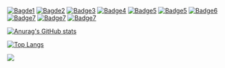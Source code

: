 [![Bagde1](https://img.shields.io/badge/-C-A8B9CC?logo=c&logoColor=white&style=flat&logoWidth=30)](https://github.com/HuguesLej)
[![Bagde2](https://img.shields.io/badge/-C++-00599C?logo=cplusplus&logoColor=white&style=flat&logoWidth=30)](https://github.com/HuguesLej)
[![Badge3](https://img.shields.io/badge/-Haskell-5D4F85?logo=haskell&logoColor=white&style=flat&logoWidth=30)](https://github.com/HuguesLej)
[![Badge4](https://img.shields.io/badge/-JavaScript-F7DF1E?logo=javascript&logoColor=white&style=flat&logoWidth=30)](https://github.com/HuguesLej)
[![Badge5](https://img.shields.io/badge/-Node.js-339933?logo=nodedotjs&logoColor=white&style=flat&logoWidth=30)](https://github.com/HuguesLej)
[![Badge5](https://img.shields.io/badge/-PHP-777BB4?logo=php&logoColor=white&style=flat&logoWidth=30)](https://github.com/HuguesLej)
[![Badge6](https://img.shields.io/badge/-HTML5-E34F26?logo=html5&logoColor=white&style=flat&logoWidth=30)](https://github.com/HuguesLej)
[![Badge7](https://img.shields.io/badge/-CSS3-1572B6?logo=css3&logoColor=white&style=flat&logoWidth=30)](https://github.com/HuguesLej)
[![Badge7](https://img.shields.io/badge/-MySQL-4479A1?logo=mysql&logoColor=white&style=flat&logoWidth=30)](https://github.com/HuguesLej)
[![Badge7](https://img.shields.io/badge/-MariaDB-003545?logo=mariadb&logoColor=white&style=flat&logoWidth=30)](https://github.com/HuguesLej)

[![Anurag's GitHub stats](https://github-readme-stats.vercel.app/api?username=HuguesLej&show_icons=true&theme=midnight-purple)](https://github.com/HuguesLej)

[![Top Langs](https://github-readme-stats.vercel.app/api/top-langs/?username=HuguesLej&layout=compact&theme=midnight-purple)](https://github.com/HuguesLej)

![](https://komarev.com/ghpvc/?username=HuguesLej&color=blueviolet&abbreviated=true)

<!--
**HuguesLej/HuguesLej** is a ✨ _special_ ✨ repository because its `README.md` (this file) appears on your GitHub profile.

Here are some ideas to get you started:

- 🔭 I’m currently working on ...
- 🌱 I’m currently learning ...
- 👯 I’m looking to collaborate on ...
- 🤔 I’m looking for help with ...
- 💬 Ask me about ...
- 📫 How to reach me: ...
- 😄 Pronouns: ...
- ⚡ Fun fact: ...
-->
